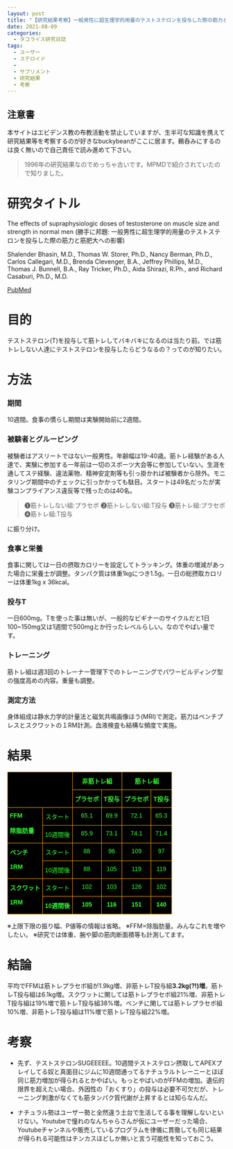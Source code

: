 ```yaml
---
layout: post
title: "【研究結果考察】一般男性に超生理学的用量のテストステロンを投与した際の筋力と筋肥大への影響"
date: 2021-08-09
categories:
  - タコライス研究日誌
tags:
  - ユーザー
  - ステロイド
  - 
  - サプリメント
  - 研究結果
  - 考察
---
```

## 注意書
本サイトはエビデンス教の布教活動を禁止していますが、生半可な知識を携えて研究結果等を考察するのが好きなbuckybeanがここに居ます。鵜呑みにするのは良く無いので自己責任で読み進めて下さい。

> 1996年の研究結果なのでめっちゃ古いです。MPMDで紹介されていたので知りました。

# 研究タイトル
The effects of supraphysiologic doses of testosterone on muscle size and strength in normal men
(勝手に邦題: 一般男性に超生理学的用量のテストステロンを投与した際の筋力と筋肥大への影響)

Shalender Bhasin, M.D., Thomas W. Storer, Ph.D., Nancy Berman, Ph.D., Carlos Callegari, M.D., Brenda Clevenger, B.A., Jeffrey Phillips, M.D., Thomas J. Bunnell, B.A., Ray Tricker, Ph.D., Aida Shirazi, R.Ph., and Richard Casaburi, Ph.D., M.D.

[PubMed](https://pubmed.ncbi.nlm.nih.gov/8637535/)

# 目的
テストステロン(T)を投与して筋トレしてバキバキになるのは当たり前。では筋トレしない人達にテストステロンを投与したらどうなるの？ってのが知りたい。
# 方法
### 期間
10週間。食事の慣らし期間は実験開始前に2週間。

### 被験者とグルーピング

被験者はアスリートではない一般男性。年齢幅は19-40歳。筋トレ経験がある人達で、実験に参加する一年前は一切のスポーツ大会等に参加していない。生涯を通してステ経験、違法薬物、精神安定剤等も引っ掛かれば被験者から除外。モニタリング期間中のチェックに引っかかっても駄目。スタートは49名だったが実験コンプライアンス違反等で残ったのは40名。

> ❶筋トレしない組:プラセボ ❷筋トレしない組:T投与 ❸筋トレ組:プラセボ ❹筋トレ組:T投与

に振り分け。

### 食事と栄養
食事に関しては一日の摂取カロリーを設定してトラッキング。体重の増減があった場合に栄養士が調整。タンパク質は体重1kgにつき1.5g。一日の総摂取カロリーは体重1kg x 36kcal。

### 投与T
一日600mg。Tを使った事は無いが、一般的なビギナーのサイクルだと1日100~150mg又は1週間で500mgとか行ったレベルらしい。なのでやばい量です。

### トレーニング
筋トレ組は週3回のトレーナー管理下でのトレーニングでパワービルディング型の強度高めの内容。重量も調整。

### 測定方法
身体組成は静水力学的計量法と磁気共鳴画像ほう(MRI)で測定。筋力はベンチプレスとスクワットの１RM計測。血液検査も結構な頻度で実施。

# 結果

<style type="text/css">
.tg  {border-collapse:collapse;border-spacing:0;}
.tg td{border-color:black;border-style:solid;border-width:1px;font-family:Arial, sans-serif;font-size:14px;
  overflow:hidden;padding:10px 5px;word-break:normal;}
.tg th{border-color:black;border-style:solid;border-width:1px;font-family:Arial, sans-serif;font-size:14px;
  font-weight:normal;overflow:hidden;padding:10px 5px;word-break:normal;}
.tg .tg-zjx8{background-color:#000000;border-color:#f8a102;color:#34ff34;font-weight:bold;text-align:left;vertical-align:top}
.tg .tg-4xn2{background-color:#000000;border-color:#f8a102;color:#34ff34;font-weight:bold;text-align:center;vertical-align:top}
.tg .tg-73tv{background-color:#000000;border-color:#f8a102;color:#34ff34;text-align:center;vertical-align:top}
@media screen and (max-width: 767px) {.tg {width: auto !important;}.tg col {width: auto !important;}.tg-wrap {overflow-x: auto;-webkit-overflow-scrolling: touch;}}</style>
<div class="tg-wrap"><table class="tg">
<thead>
  <tr>
    <th class="tg-zjx8" colspan="2" rowspan="2"></th>
    <th class="tg-4xn2" colspan="2">非筋トレ組</th>
    <th class="tg-4xn2" colspan="2"><span style="font-style:normal;text-decoration:none">筋トレ組</span></th>
  </tr>
  <tr>
    <td class="tg-4xn2">プラセボ</td>
    <td class="tg-4xn2">T投与</td>
    <td class="tg-4xn2">プラセボ</td>
    <td class="tg-4xn2">T投与</td>
  </tr>
</thead>
<tbody>
  <tr>
    <td class="tg-zjx8" rowspan="2">FFM<br><br>除脂肪量</td>
    <td class="tg-73tv">スタート</td>
    <td class="tg-73tv">65.1</td>
    <td class="tg-73tv">69.9</td>
    <td class="tg-73tv">72.1</td>
    <td class="tg-73tv">65.3</td>
  </tr>
  <tr>
    <td class="tg-73tv">10週間後</td>
    <td class="tg-73tv">65.9</td>
    <td class="tg-73tv">73.1</td>
    <td class="tg-73tv">74.1</td>
    <td class="tg-73tv">71.4</td>
  </tr>
  <tr>
    <td class="tg-zjx8" rowspan="2">ベンチ<br><br>1RM</td>
    <td class="tg-73tv">スタート</td>
    <td class="tg-73tv">88</td>
    <td class="tg-73tv">96</td>
    <td class="tg-73tv">109</td>
    <td class="tg-73tv">97</td>
  </tr>
  <tr>
    <td class="tg-73tv">10週間後</td>
    <td class="tg-73tv">88</td>
    <td class="tg-73tv">105</td>
    <td class="tg-73tv">119</td>
    <td class="tg-73tv">119</td>
  </tr>
  <tr>
    <td class="tg-zjx8" rowspan="2">スクワット<br><br>1RM</td>
    <td class="tg-73tv">スタート</td>
    <td class="tg-73tv">102</td>
    <td class="tg-73tv">103</td>
    <td class="tg-73tv">126</td>
    <td class="tg-73tv">102</td>
  </tr>
  <tr>
    <td class="tg-4xn2">10週間後</td>
    <td class="tg-4xn2">105</td>
    <td class="tg-4xn2">116</td>
    <td class="tg-4xn2">151</td>
    <td class="tg-4xn2">140</td>
  </tr>
</tbody>
</table></div>

※上限下限の振り幅、P値等の情報は省略。
※FFM=除脂肪量。みんなこれを増やしたい。
※研究では体重、腕や脚の筋肉断面積等も計測してます。

# 結論
平均でFFMは筋トレプラセボ組が1.9kg増、非筋トレT投与組**3.2kg(?!)増**。筋トレT投与組は6.1kg増。スクワットに関しては筋トレプラセボ組21%増、非筋トレT投与組は19%増で筋トレT投与組38%増。ベンチに関しては筋トレプラセボ組10%増、非筋トレT投与組は11%増で筋トレT投与組22%増。

# 考察
- 先ず、テストステロンSUGEEEEE。10週間テストステロン摂取してAPEXプレイしてる奴と真面目にジムに10週間通ってるナチュラルトレーニーとほぼ同じ筋力増加が得られるとかやばい。もっとやばいのがFFMの増加。遺伝的限界を超えたい場合、外因性の「おくすり」の投与は必要不可欠だが、トレーニング刺激がなくても筋タンパク質代謝が上昇するとは知らなんだ。

- ナチュラル勢はユーザー勢と全然違う土台で生活してる事を理解しないといけない。Youtubeで憧れのなんちゃらさんが仮にユーザーだった場合、Youtubeチャンネルや販売しているプログラムを律儀に貫徹しても同じ結果が得られる可能性はチンカスほどしか無いと言う可能性を知っておこう。
